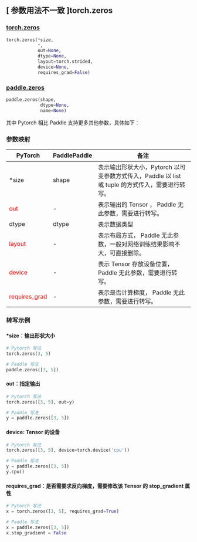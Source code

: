 ## [ 参数用法不一致 ]torch.zeros
### [torch.zeros](https://pytorch.org/docs/stable/generated/torch.zeros.html?highlight=zeros#torch.zeros)

```python
torch.zeros(*size,
            *,
            out=None,
            dtype=None,
            layout=torch.strided,
            device=None,
            requires_grad=False)
```

### [paddle.zeros](https://www.paddlepaddle.org.cn/documentation/docs/zh/api/paddle/zeros_cn.html#zeros)

```python
paddle.zeros(shape,
             dtype=None,
             name=None)
```

其中 Pytorch 相比 Paddle 支持更多其他参数，具体如下：
### 参数映射
| PyTorch       | PaddlePaddle | 备注                                                   |
| ------------- | ------------ | ------------------------------------------------------ |
| *size         | shape        | 表示输出形状大小，Pytorch 以可变参数方式传入，Paddle 以 list 或 tuple 的方式传入，需要进行转写。       |
| <font color='red'> out </font> | -  | 表示输出的 Tensor ， Paddle 无此参数，需要进行转写。    |
| dtype | dtype | 表示数据类型 |
| <font color='red'> layout </font> | -       | 表示布局方式， Paddle 无此参数，一般对网络训练结果影响不大，可直接删除。  |
| <font color='red'> device </font>     | -       | 表示 Tensor 存放设备位置，Paddle 无此参数，需要进行转写。 |
| <font color='red'> requires_grad </font> | -       | 表示是否计算梯度， Paddle 无此参数，需要进行转写。 |


### 转写示例
#### *size：输出形状大小
```python
# Pytorch 写法
torch.zeros(3, 5)

# Paddle 写法
paddle.zeros([3, 5])
```

#### out：指定输出
```python
# Pytorch 写法
torch.zeros([3, 5], out=y)

# Paddle 写法
y = paddle.zeros([3, 5])
```

#### device: Tensor 的设备
```python
# Pytorch 写法
torch.zeros([3, 5], device=torch.device('cpu'))

# Paddle 写法
y = paddle.zeros([3, 5])
y.cpu()
```

#### requires_grad：是否需要求反向梯度，需要修改该 Tensor 的 stop_gradient 属性
```python
# Pytorch 写法
x = torch.zeros([3, 5], requires_grad=True)

# Paddle 写法
x = paddle.zeros([3, 5])
x.stop_gradient = False
```
